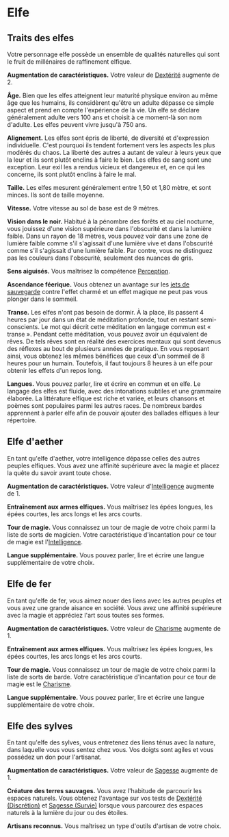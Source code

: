 
[][Generic]

# Elfe

## Traits des elfes

Votre personnage elfe possède un ensemble de qualités naturelles qui sont le fruit de millénaires de raffinement elfique.

**Augmentation de caractéristiques.** Votre valeur de [Dextérité] augmente de 2.

**Âge.** Bien que les elfes atteignent leur maturité physique environ au même âge que les humains, ils considèrent qu'être un adulte dépasse ce simple aspect et prend en compte l'expérience de la vie. Un elfe se déclare généralement adulte vers 100 ans et choisit à ce moment-là son nom d'adulte. Les elfes peuvent vivre jusqu'à 750 ans.

**Alignement.** Les elfes sont épris de liberté, de diversité et d'expression individuelle. C'est pourquoi ils tendent fortement vers les aspects les plus modérés du chaos. La liberté des autres a autant de valeur à leurs yeux que la leur et ils sont plutôt enclins à faire le bien. Les elfes de sang sont une exception. Leur exil les a rendus vicieux et dangereux et, en ce qui les concerne, ils sont plutôt enclins à faire le mal.

**Taille.** Les elfes mesurent généralement entre 1,50 et 1,80 mètre, et sont minces. Ils sont de taille moyenne.

**Vitesse.** Votre vitesse au sol de base est de 9 mètres.

**Vision dans le noir.** Habitué à la pénombre des forêts et au ciel nocturne, vous jouissez d'une vision supérieure dans l'obscurité et dans la lumière faible. Dans un rayon de 18 mètres, vous pouvez voir dans une zone de lumière faible comme s'il s'agissait d'une lumière vive et dans l'obscurité comme s'il s'agissait d'une lumière faible. Par contre, vous ne distinguez pas les couleurs dans l'obscurité, seulement des nuances de gris. 

**Sens aiguisés.** Vous maîtrisez la compétence [Perception].

**Ascendance féerique.** Vous obtenez un avantage sur les [jets de sauvegarde] contre l'effet charmé et un effet magique ne peut pas vous plonger dans le sommeil.

**Transe.** Les elfes n'ont pas besoin de dormir. À la place, ils passent 4 heures par jour dans un état de méditation profonde, tout en restant semi-conscients. Le mot qui décrit cette méditation en langage commun est « transe ». Pendant cette méditation, vous pouvez avoir un équivalent de rêves. De tels rêves sont en réalité des exercices mentaux qui sont devenus des réflexes au bout de plusieurs années de pratique. En vous reposant ainsi, vous obtenez les mêmes bénéfices que ceux d'un sommeil de 8 heures pour un humain. Toutefois, il faut toujours 8 heures à un elfe pour obtenir les effets d'un repos long.

**Langues.** Vous pouvez parler, lire et écrire en commun et en elfe. Le langage des elfes est fluide, avec des intonations subtiles et une grammaire élaborée. La littérature elfique est riche et variée, et leurs chansons et poèmes sont populaires parmi les autres races. De nombreux bardes apprennent à parler elfe afin de pouvoir ajouter des ballades elfiques à leur répertoire.

## Elfe d'aether

En tant qu'elfe d'aether, votre intelligence dépasse celles des autres peuples elfiques. Vous avez une affinité supérieure avec la magie et placez la quête du savoir avant toute chose.

**Augmentation de caractéristiques.** Votre valeur d'[Intelligence] augmente de 1.

**Entraînement aux armes elfiques.** Vous maîtrisez les épées longues, les épées courtes, les arcs longs et les arcs courts.

**Tour de magie.** Vous connaissez un tour de magie de votre choix parmi la liste de sorts de magicien. Votre caractéristique d'incantation pour ce tour de magie est l'[Intelligence].

**Langue supplémentaire.** Vous pouvez parler, lire et écrire une langue supplémentaire de votre choix.

## Elfe de fer

En tant qu'elfe de fer, vous aimez nouer des liens avec les autres peuples et vous avez une grande aisance en société. Vous avez une affinité supérieure avec la magie et appréciez l'art sous toutes ses formes.

**Augmentation de caractéristiques.** Votre valeur de [Charisme] augmente de 1.

**Entraînement aux armes elfiques.** Vous maîtrisez les épées longues, les épées courtes, les arcs longs et les arcs courts.

**Tour de magie.** Vous connaissez un tour de magie de votre choix parmi la liste de sorts de barde. Votre caractéristique d'incantation pour ce tour de magie est le [Charisme].

**Langue supplémentaire.** Vous pouvez parler, lire et écrire une langue supplémentaire de votre choix.

## Elfe des sylves

En tant qu'elfe des sylves, vous entretenez des liens ténus avec la nature, dans laquelle vous vous sentez chez vous. Vos doigts sont agiles et vous possédez un don pour l'artisanat.

**Augmentation de caractéristiques.** Votre valeur de [Sagesse] augmente de 1.

**Créature des terres sauvages.** Vous avez l'habitude de parcourir les espaces naturels. Vous obtenez l'avantage sur vos tests de [Dextérité (Discrétion)] et [Sagesse (Survie)] lorsque vous parcourez des espaces naturels à la lumière du jour ou des étoiles.

**Artisans reconnus.** Vous maîtrisez un type d'outils d'artisan de votre choix.

[Force]: abilities_strength_hd.md
[Dextérité]: abilities_dexterity_hd.md
[Constitution]: abilities_constitution_hd.md
[Intelligence]: abilities_intelligence_hd.md
[Sagesse]: abilities_wisdom_hd.md
[Charisme]: abilities_charisma_hd.md
[jet de sauvegarde]: abilities_hd.md#jets-de-sauvegarde
[jets de sauvegarde]: abilities_hd.md#jets-de-sauvegarde

[Discrétion]: abilities_dexterity_hd.md#discrétion
[Perception]: abilities_wisdom_hd.md#perception
[Survie]: abilities_wisdom_hd.md#survie

[Dextérité (Discrétion)]: abilities_dexterity_hd.md#discrétion
[Sagesse (Survie)]: abilities_wisdom_hd.md#survie


[Generic]: #
